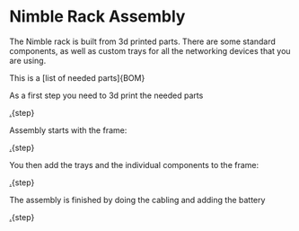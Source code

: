 <!--
SPDX-FileCopyrightText: 2023 Andreas Kahler <mail@andreaskahler.com>

SPDX-License-Identifier: CERN-OHL-S-2.0
-->

# Nimble Rack Assembly

The Nimble rack is built from 3d printed parts. There are some standard components, as well as custom trays for all the networking devices that you are using.

This is a [list of needed parts]{BOM}

As a first step you need to 3d print the needed parts

[.](3dprintingparts.md){step}

Assembly starts with the frame:

[.](frame.md){step}

You then add the trays and the individual components to the frame:

[.](components.md){step}

The assembly is finished by doing the cabling and adding the battery

[.](finalize.md){step}

